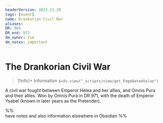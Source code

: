 ```yaml
---
headerVersion: 2023.11.20
tags: [event]
name: Drankorian Civil War
aliases:
DR: 965
DR_end: 971
dm_owner: tim
dm_notes: important
---
```

# The Drankorian Civil War
>[!info]+ Information
> `$=dv.view("_scripts/view/get_PageDatedValue")`

A civil war fought between Emperor Helea and her allies, and Omnis Pura and their allies. Won by Omnis Pura in DR 971, with the death of Emperor Ysabel (known in later years as the Pretender). 

%%  
have notes and also information elsewhere in Obsidian
%%